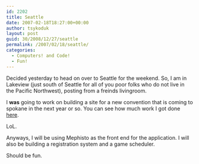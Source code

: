 ```yaml
---
id: 2202
title: Seattle
date: 2007-02-18T18:27:00+00:00
author: tsykoduk
layout: post
guid: 30/2008/12/27/seattle
permalink: /2007/02/18/seattle/
categories:
  - Computers! and Code!
  - Fun!
---
```

Decided yesterday to head on over to Seattle for the weekend. So, I am in Lakeview (just south of Seattle for all of you poor folks who do not live in the Pacific Northwest), posting from a freinds livingroom.


I <b>was</b> going to work on building a site for a new convention that is coming to spokane in the next year or so. You can see how much work I got done <a href="http://nokes.kicks-ass.net">here</a>.


LoL.


Anyways, I will be using Mephisto as the front end for the application. I will also be building a registration system and a game scheduler.


Should be fun.